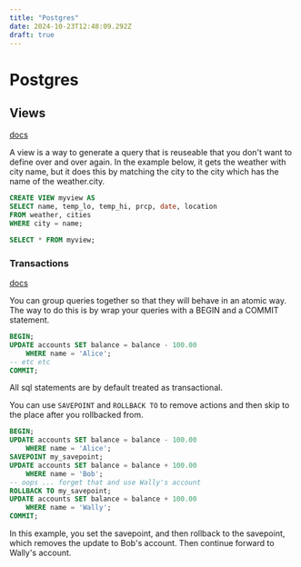 ```yaml
---
title: "Postgres"
date: 2024-10-23T12:48:09.292Z
draft: true
---
```


# Postgres

## Views

[docs](https://www.postgresql.org/docs/current/tutorial-views.html)

A view is a way to generate a query that is reuseable that you don't want to define over and over again. In the example below, it gets the weather with city name, but it does this by matching the city to the city which has the name of the weather.city.

```SQL
CREATE VIEW myview AS
SELECT name, temp_lo, temp_hi, prcp, date, location
FROM weather, cities
WHERE city = name;

SELECT * FROM myview;
```

### Transactions

[docs](https://www.postgresql.org/docs/current/tutorial-transactions.html)

You can group queries together so that they will behave in an atomic way. The way to do this is by wrap your queries with a BEGIN and a COMMIT statement.

```sql
BEGIN;
UPDATE accounts SET balance = balance - 100.00
    WHERE name = 'Alice';
-- etc etc
COMMIT;
```

All sql statements are by default treated as transactional.

You can use `SAVEPOINT` and `ROLLBACK TO` to remove actions and then skip to the place after you rollbacked from.

```SQL
BEGIN;
UPDATE accounts SET balance = balance - 100.00
    WHERE name = 'Alice';
SAVEPOINT my_savepoint;
UPDATE accounts SET balance = balance + 100.00
    WHERE name = 'Bob';
-- oops ... forget that and use Wally's account
ROLLBACK TO my_savepoint;
UPDATE accounts SET balance = balance + 100.00
    WHERE name = 'Wally';
COMMIT;
```

In this example, you set the savepoint, and then rollback to the savepoint, which removes the update to Bob's account. Then continue forward to Wally's account.